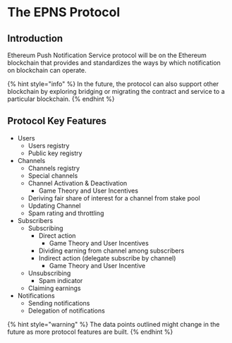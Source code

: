 # The EPNS Protocol

## Introduction

Ethereum Push Notification Service protocol will be on the Ethereum blockchain that provides and standardizes the ways by which notification on blockchain can operate. 

{% hint style="info" %}
In the future, the protocol can also support other blockchain by exploring bridging or migrating the contract and service to a particular blockchain.
{% endhint %}

## Protocol Key Features

* Users
  * Users registry
  * Public key registry
* Channels
  * Channels registry
  * Special channels
  * Channel Activation & Deactivation
    * Game Theory and User Incentives
  * Deriving fair share of interest for a channel from stake pool
  * Updating Channel
  * Spam rating and throttling
* Subscribers
  * Subscribing
    * Direct action
      * Game Theory and User Incentives
    * Dividing earning from channel among subscribers
    * Indirect action \(delegate subscribe by channel\)
      * Game Theory and User Incentive
  * Unsubscribing
    * Spam indicator
  * Claiming earnings
* Notifications
  * Sending notifications
  * Delegation of notifications

{% hint style="warning" %}
The data points outlined might change in the future as more protocol features are built.
{% endhint %}







